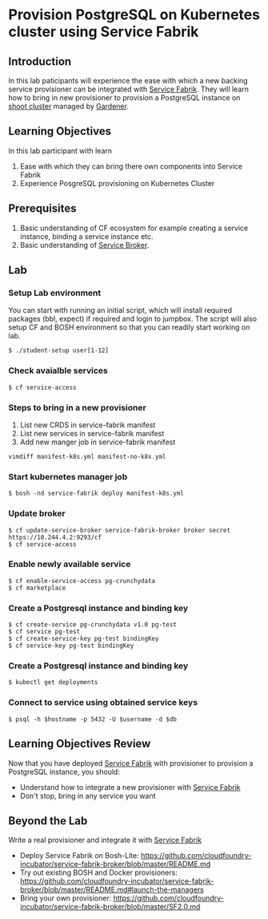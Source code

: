 # Provision PostgreSQL on Kubernetes cluster using Service Fabrik

## Introduction
In this lab paticipants will experience the ease with which a new backing service provisioner can be integrated with [Service Fabrik](https://github.com/cloudfoundry-incubator/service-fabrik-broker). They will learn how to bring in new provisioner to provision a PostgreSQL instance on [shoot cluster](https://kubernetes.io/blog/2018/05/17/gardener/) managed by [Gardener](https://gardener.cloud/).

## Learning Objectives
In this lab participant with learn
1. Ease with which they can bring there own components into Service Fabrik
2. Experience PosgreSQL provisioning on Kubernetes Cluster

## Prerequisites
1. Basic understanding of CF ecosystem for example creating a service instance, binding a service instance etc.
2. Basic understanding of [Service Broker](https://github.com/openservicebrokerapi/servicebroker).

## Lab
### Setup Lab environment
You can start with running an initial script, which will install required packages (bbl, expect) if required and login to jumpbox. The script will also setup CF and BOSH environment so that you can readily start working on lab. 
```
$ ./student-setup user[1-12]
```

### Check avaialble services
```
$ cf service-access
```

### Steps to bring in a new provisioner

1. List new CRDS in service-fabrik manifest
2. List new services  in service-fabrik manifest
3. Add new manger job in service-fabrik manifest
```
vimdiff manifest-k8s.yml manifest-no-k8s.yml
```

### Start kubernetes manager job
```
$ bosh -nd service-fabrik deploy manifest-k8s.yml
```

### Update broker
```
$ cf update-service-broker service-fabrik-broker broker secret https://10.244.4.2:9293/cf
$ cf service-access
```

### Enable newly available service
```
$ cf enable-service-access pg-crunchydata
$ cf marketplace
```

### Create a Postgresql instance and binding key
```
$ cf create-service pg-crunchydata v1.0 pg-test
$ cf service pg-test 
$ cf create-service-key pg-test bindingKey
$ cf service-key pg-test bindingKey
```

### Create a Postgresql instance and binding key
```
$ kubectl get deployments
```

### Connect to service using obtained service keys
```
$ psql -h $hostname -p 5432 -U $username -d $db
```

## Learning Objectives Review
Now that you have deployed [Service Fabrik](https://github.com/cloudfoundry-incubator/service-fabrik-broker) with provisioner to provision a PostgreSQL instance, you should:
* Understand how to integrate a new provisioner with [Service Fabrik](https://github.com/cloudfoundry-incubator/service-fabrik-broker)
* Don't stop, bring in any service you want

## Beyond the Lab
Write a real provisioner and integrate it with [Service Fabrik](https://github.com/cloudfoundry-incubator/service-fabrik-broker)
* Deploy Service Fabrik on Bosh-Lite: https://github.com/cloudfoundry-incubator/service-fabrik-broker/blob/master/README.md
* Try out existing BOSH and Docker provisioners: https://github.com/cloudfoundry-incubator/service-fabrik-broker/blob/master/README.md#launch-the-managers
* Bring your own provisioner: https://github.com/cloudfoundry-incubator/service-fabrik-broker/blob/master/SF2.0.md 
